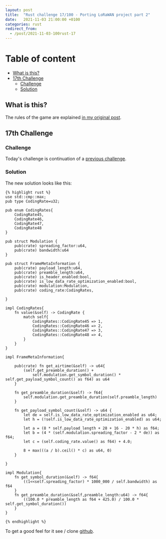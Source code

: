 ```yaml
---
layout: post
title:  "Rust challenge 17/100 - Porting LoRaWAN project part 2"
date:   2021-11-03 21:00:00 +0100
categories: rust
redirect_from:
  - /post/2021-11-03-100rust-17
---
```


#  Table of content
<!-- MarkdownTOC autolink="true" -->

- [What is this?](#what-is-this)
- [17th Challenge](#17th-challenge)
	- [Challenge](#challenge)
	- [Solution](#solution)

<!-- /MarkdownTOC -->

## What is this?

The rules of the game are explained [in my original post](https://maebli.github.io/rust/2021/10/18/100rust.html). 

## 17th Challenge
### Challenge

Today's challenge is continuation of a [previous challenge](https://maebli.github.io/rust/2021/10/31/100rust-12.html).


### Solution

The new solution looks like this:


	{% highlight rust %}
	use std::cmp::max;
	pub type CodingRate=u32;

	pub enum CodingRates{
	    CodingRate45,
	    CodingRate46,
	    CodingRate47,
	    CodingRate48
	}

	pub struct Modulation {
	    pub(crate) spreading_factor:u64,
	    pub(crate) bandwidth:u64
	}

	pub struct FrameMetaInformation {
	    pub(crate) payload_length:u64,
	    pub(crate) preamble_length:u64,
	    pub(crate) is_header_enabled:bool,
	    pub(crate) is_low_data_rate_optimization_enabled:bool,
	    pub(crate) modulation:Modulation,
	    pub(crate) coding_rate:CodingRates,

	}

	impl CodingRates{
	    fn value(&self) -> CodingRate {
	        match self{
	            CodingRates::CodingRate45 => 1,
	            CodingRates::CodingRate46 => 2,
	            CodingRates::CodingRate47 => 3,
	            CodingRates::CodingRate48 => 4,
	        }
	    }
	}

	impl FrameMetaInformation{

	    pub(crate) fn get_airtime(&self) -> u64{
	        (self.get_preamble_duration() +
	            self.modulation.get_symbol_duration() * self.get_payload_symbol_count() as f64) as u64
	    }

	    fn get_preamble_duration(&self) -> f64{
	        self.modulation.get_preamble_duration(self.preamble_length)
	    }

	    fn get_payload_symbol_count(&self) -> u64 {
	        let de = self.is_low_data_rate_optimization_enabled as u64;
	        let h = (!self.is_low_data_rate_optimization_enabled) as u64;

	        let a = (8 * self.payload_length + 28 + 16 - 20 * h) as f64;
	        let b = (4 * (self.modulation.spreading_factor - 2 * de)) as f64;
	        let c = (self.coding_rate.value() as f64) + 4.0;

	        8 + max(((a / b).ceil() * c) as u64, 0)
	    }

	}

	impl Modulation{
	    fn get_symbol_duration(&self) -> f64{
	        ((1<<self.spreading_factor) * 1000_000 / self.bandwidth) as f64
	    }
	    fn get_preamble_duration(&self,preamble_length:u64) -> f64{
	        ((100.0 * preamble_length as f64 + 425.0) / 100.0 * self.get_symbol_duration())
	    }
	}

	{% endhighlight %}

To get a good feel for it see / clone [github](https://github.com/maebli/100rustsnippets/tree/master/lorawan-project-structure-2).
